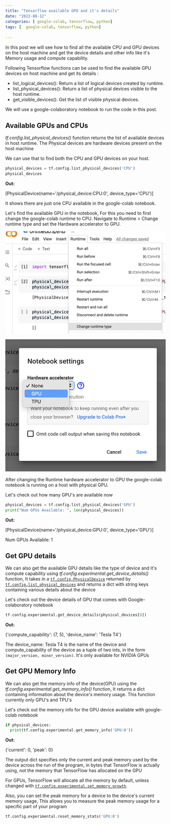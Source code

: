 ```yaml
---
title: "Tensorflow available GPU and it's details"
date: "2022-08-12"
categories: [ google-colab, tensorflow, python]
tags: [  google-colab, tensorflow, python]

---
```


In this post we will see how to find all the available CPU and GPU devices on the host machine and get the device details and other info like it's Memory usage and compute capability.

Following Tensorflow functions can be used to find the available GPU devices on host machine and get its details :

- list_logical_devices(): Return a list of logical devices created by runtime.
- list_physical_devices(): Return a list of physical devices visible to the host runtime.
- get_visible_devices(): Get the list of visible physical devices.

We will use a google-colaboratory notebook to run the code in this post.

## Available GPUs and CPUs 

*tf.config.list_physical_devices()* function returns the list of available devices in host runtime. The Physical devices are hardware devices present on the host machine

We can use that to find both the CPU and GPU devices on your host.

```python
physical_devices = tf.config.list_physical_devices('CPU')
physical_devices
```
**Out:**

[PhysicalDevice(name='/physical_device:CPU:0', device_type='CPU')]

It shows there are just one CPU available in the google-colab notebook.

Let's find the available GPU in the notebook, For this you need to first change the google-colab runtime to CPU. Navigate to Runtime > Change runtime type and set the Hardware accelerator to GPU.

![](/images/2022/08/tf-gpu-2.png)

![](/images/2022/08/tf-gpu-1.png)

After changing the Runtime hardware accelerator to GPU the google-colab notebook is running on a host with physical GPU.

Let's check out how many GPU's are available now



```python
physical_devices = tf.config.list_physical_devices('GPU')
print("Num GPUs Available: ", len(physical_devices))
```

**Out:**

[PhysicalDevice(name='/physical_device:GPU:0', device_type='GPU')]

Num GPUs Available:  1

## Get GPU details

We can also  get the available GPU details like the type of device and it's compute capability using *tf.config.experimental.get_device_details()* function, It takes in a [`tf.config.PhysicalDevice`](https://www.tensorflow.org/api_docs/python/tf/config/PhysicalDevice) returned by [`tf.config.list_physical_devices`](https://www.tensorflow.org/api_docs/python/tf/config/list_physical_devices) and returns a dict with string keys containing various details about the device

Let's check out the device details of GPU that comes with Google-colaboratory notebook

```python
tf.config.experimental.get_device_details(physical_devices[0])
```

**Out:**

{'compute_capability': (7, 5), 'device_name': 'Tesla T4'}

The device_name: Tesla T4 is the name of the device and compute_capability of the device as a tuple of two ints, in the form `(major_version, minor_version)`. It's only available for NVIDIA GPUs

## Get GPU Memory Info

We can also get the memory info of the device(GPU) using the *tf.config.experimental.get_memory_info()* function, It returns a dict containing information about the device's memory usage. This function currently only GPU's and TPU's

Let's check out the memory info for the GPU device available with google-colab notebook

```python
if physical_devices:
  print(tf.config.experimental.get_memory_info('GPU:0'))
```

**Out:**

{'current': 0, 'peak': 0}

The output dict specifies only the current and peak memory used by the device across the run of the program, in bytes that TensorFlow is actually using, not the memory that TensorFlow has allocated on the GPU

For GPUs, TensorFlow will allocate all the memory by default, unless changed with [`tf.config.experimental.set_memory_growth`](https://www.tensorflow.org/api_docs/python/tf/config/experimental/set_memory_growth).

Also, you can set the peak memory for a device to the device's current memory usage, This allows you to measure the peak memory usage for a specific part of your program

```python
tf.config.experimental.reset_memory_stats('GPU:0')
```

